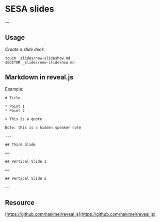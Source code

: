 # SESA slides 

--

## Usage

*Create a slide deck*
```
touch _slides/new-slideshow.md
$EDITOR _slides/new-slideshow.md
```

## Markdown in reveal.js

Example:

``` text
# Title

* Point 1
* Point 2

> This is a quote 

Note: this is a hidden speaker note

---

## Third Slide

==

## Vertical Slide 1

==

## Vertical Slide 2

```

-- 

## Resource

[https://github.com/hakimel/reveal.js](https://github.com/hakimel/reveal.js)


